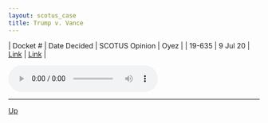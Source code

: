 ```yaml
---
layout: scotus_case
title: Trump v. Vance
---
```


| Docket # | Date Decided | SCOTUS Opinion | Oyez |
| 19-635 | 9 Jul 20 | [Link](https://www.supremecourt.gov/opinions/19pdf/591us2r59_g3bi.pdf) | [Link](https://www.oyez.org/cases/2019/19-635) |

<audio controls>
   <source src='./resources/19-635.mp3' type='audio/mpeg'>
</audio>

<object data='./resources/19-635.pdf' type='application/pdf'></object>

---

[Up](./README.md)